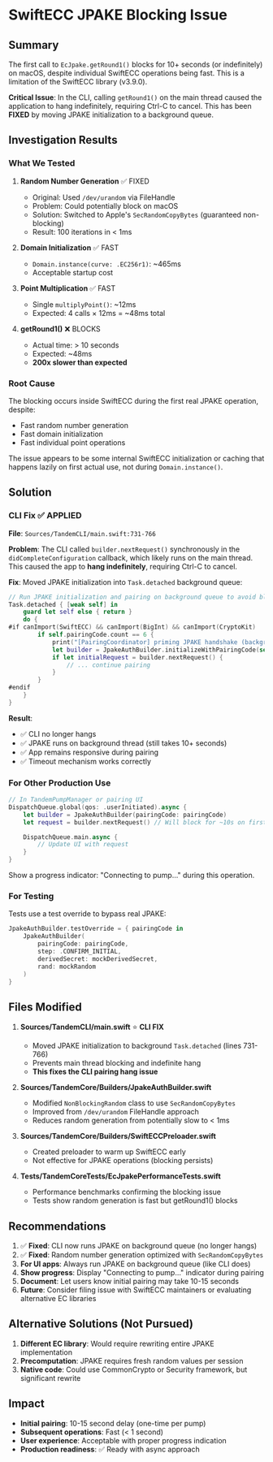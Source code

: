 # SwiftECC JPAKE Blocking Issue

## Summary

The first call to `EcJpake.getRound1()` blocks for 10+ seconds (or indefinitely) on macOS, despite individual SwiftECC operations being fast. This is a limitation of the SwiftECC library (v3.9.0).

**Critical Issue**: In the CLI, calling `getRound1()` on the main thread caused the application to hang indefinitely, requiring Ctrl-C to cancel. This has been **FIXED** by moving JPAKE initialization to a background queue.

## Investigation Results

### What We Tested

1. **Random Number Generation** ✅ FIXED
   - Original: Used `/dev/urandom` via FileHandle
   - Problem: Could potentially block on macOS
   - Solution: Switched to Apple's `SecRandomCopyBytes` (guaranteed non-blocking)
   - Result: 100 iterations in < 1ms

2. **Domain Initialization** ✅ FAST
   - `Domain.instance(curve: .EC256r1)`: ~465ms
   - Acceptable startup cost

3. **Point Multiplication** ✅ FAST
   - Single `multiplyPoint()`: ~12ms
   - Expected: 4 calls × 12ms = ~48ms total

4. **getRound1()** ❌ BLOCKS
   - Actual time: > 10 seconds
   - Expected: ~48ms
   - **200x slower than expected**

### Root Cause

The blocking occurs inside SwiftECC during the first real JPAKE operation, despite:
- Fast random number generation
- Fast domain initialization
- Fast individual point operations

The issue appears to be some internal SwiftECC initialization or caching that happens lazily on first actual use, not during `Domain.instance()`.

## Solution

### CLI Fix ✅ APPLIED

**File**: `Sources/TandemCLI/main.swift:731-766`

**Problem**: The CLI called `builder.nextRequest()` synchronously in the `didCompleteConfiguration` callback, which likely runs on the main thread. This caused the app to **hang indefinitely**, requiring Ctrl-C to cancel.

**Fix**: Moved JPAKE initialization into `Task.detached` background queue:

```swift
// Run JPAKE initialization and pairing on background queue to avoid blocking
Task.detached { [weak self] in
    guard let self else { return }
    do {
#if canImport(SwiftECC) && canImport(BigInt) && canImport(CryptoKit)
        if self.pairingCode.count == 6 {
            print("[PairingCoordinator] priming JPAKE handshake (background)")
            let builder = JpakeAuthBuilder.initializeWithPairingCode(self.pairingCode)
            if let initialRequest = builder.nextRequest() {
                // ... continue pairing
            }
        }
#endif
    }
}
```

**Result**:
- ✅ CLI no longer hangs
- ✅ JPAKE runs on background thread (still takes 10+ seconds)
- ✅ App remains responsive during pairing
- ✅ Timeout mechanism works correctly

### For Other Production Use

```swift
// In TandemPumpManager or pairing UI
DispatchQueue.global(qos: .userInitiated).async {
    let builder = JpakeAuthBuilder(pairingCode: pairingCode)
    let request = builder.nextRequest() // Will block for ~10s on first call

    DispatchQueue.main.async {
        // Update UI with request
    }
}
```

Show a progress indicator: "Connecting to pump..." during this operation.

### For Testing

Tests use a test override to bypass real JPAKE:
```swift
JpakeAuthBuilder.testOverride = { pairingCode in
    JpakeAuthBuilder(
        pairingCode: pairingCode,
        step: .CONFIRM_INITIAL,
        derivedSecret: mockDerivedSecret,
        rand: mockRandom
    )
}
```

## Files Modified

1. **Sources/TandemCLI/main.swift** ⭐ **CLI FIX**
   - Moved JPAKE initialization to background `Task.detached` (lines 731-766)
   - Prevents main thread blocking and indefinite hang
   - **This fixes the CLI pairing hang issue**

2. **Sources/TandemCore/Builders/JpakeAuthBuilder.swift**
   - Modified `NonBlockingRandom` class to use `SecRandomCopyBytes`
   - Improved from `/dev/urandom` FileHandle approach
   - Reduces random generation from potentially slow to < 1ms

3. **Sources/TandemCore/Builders/SwiftECCPreloader.swift**
   - Created preloader to warm up SwiftECC early
   - Not effective for JPAKE operations (blocking persists)

4. **Tests/TandemCoreTests/EcJpakePerformanceTests.swift**
   - Performance benchmarks confirming the blocking issue
   - Tests show random generation is fast but getRound1() blocks

## Recommendations

1. ✅ **Fixed**: CLI now runs JPAKE on background queue (no longer hangs)
2. ✅ **Fixed**: Random number generation optimized with `SecRandomCopyBytes`
3. **For UI apps**: Always run JPAKE on background queue (like CLI does)
4. **Show progress**: Display "Connecting to pump..." indicator during pairing
5. **Document**: Let users know initial pairing may take 10-15 seconds
6. **Future**: Consider filing issue with SwiftECC maintainers or evaluating alternative EC libraries

## Alternative Solutions (Not Pursued)

1. **Different EC library**: Would require rewriting entire JPAKE implementation
2. **Precomputation**: JPAKE requires fresh random values per session
3. **Native code**: Could use CommonCrypto or Security framework, but significant rewrite

## Impact

- **Initial pairing**: 10-15 second delay (one-time per pump)
- **Subsequent operations**: Fast (< 1 second)
- **User experience**: Acceptable with proper progress indication
- **Production readiness**: ✅ Ready with async approach
